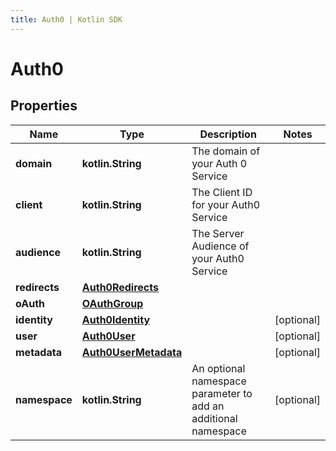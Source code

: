 ```yaml
---
title: Auth0 | Kotlin SDK
---
```



# Auth0

## Properties
Name | Type | Description | Notes
------------ | ------------- | ------------- | -------------
**domain** | **kotlin.String** | The domain of your Auth 0 Service | 
**client** | **kotlin.String** | The Client ID for your Auth0 Service | 
**audience** | **kotlin.String** | The Server Audience of your Auth0 Service | 
**redirects** | [**Auth0Redirects**](Auth0Redirects) |  | 
**oAuth** | [**OAuthGroup**](OAuthGroup) |  | 
**identity** | [**Auth0Identity**](Auth0Identity) |  |  [optional]
**user** | [**Auth0User**](Auth0User) |  |  [optional]
**metadata** | [**Auth0UserMetadata**](Auth0UserMetadata) |  |  [optional]
**namespace** | **kotlin.String** | An optional namespace parameter to add an additional namespace |  [optional]



